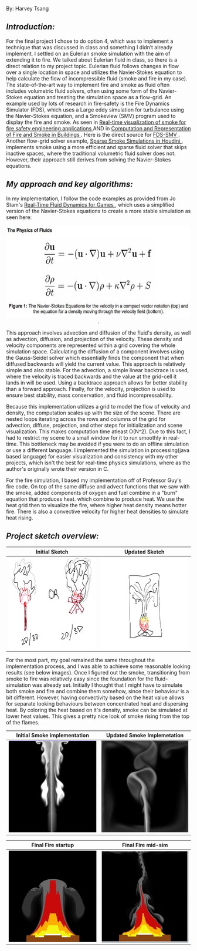 By: Harvey Tsang

***Introduction:***
---
For the final project I chose to do option 4, which was to implement a technique that was discussed in class and something I didn’t already implement. I settled on an Eulerian smoke simulation with the aim of extending it to fire. We talked about Eulerian fluid in class, so there is a direct relation to my project topic. Eulerian fluid follows changes in flow over a single location in space and utilizes the Navier-Stokes equation to help calculate the flow of incompressible fluid (smoke and fire in my case). The state-of-the-art way to implement fire and smoke as fluid often includes volumetric fluid solvers, often using some form of the Navier-Stokes equation and treating the simulation space as a flow-grid. An example used by lots of research in fire-safety is the Fire Dynamics Simulator (FDS), which uses a Large eddy simulation for turbulance using the Navier-Stokes equation, and a Smokeview (SMV) program used to display the fire and smoke. As seen in <a href="https://www.sciencedirect.com/science/article/abs/pii/S0379711223001467"> Real-time visualization of smoke for fire safety engineering applications </a>  AND in <a href="https://history.siggraph.org/wp-content/uploads/2023/01/2004-Poster-101-Barrero_CFD-and-Realistic-Visualization-for-the-Analysis-of-Fire-Scenarios.pdf"> Computation and Representation of Fire and Smoke in Buildings </a>. Here is the direct source for <a href="https://pages.nist.gov/fds-smv/"> FDS-SMV </a>. Another flow-grid solver example, <a href="https://dl.acm.org/doi/pdf/10.1145/3388767.3407380"> Sparse Smoke Simulations in Houdini </a> , implements smoke using a more efficient and sparse fluid solver that skips inactive spaces, where the traditional volumetric fluid solver does not. However, their approach still derives from solving the Navier-Stokes equations.

***My approach and key algorithms:***
---
In my implementation, I follow the code examples as provided from Jo Stam's <a href="http://graphics.cs.cmu.edu/nsp/course/15-464/Fall09/papers/StamFluidforGames.pdf"> Real-Time Fluid Dynamics for Games </a>, which uses a simplified version of the Navier-Stokes equations to create a more stable simulation as seen here: 
<p align="center">
  <img src="./docs/assets/jostamEquations.JPG" width="500" height="250"> .
</p>

This approach involves advection and diffusion of the fluid's density, as well as advection, diffusion, and projection of the velocity. These density and velocity components are represented within a grid covering the whole simulation space. Calculating the diffusion of a component involves using the Gauss-Seidel solver which essentially finds the component that when diffused backwards will yield the current value. This approach is relatively simple and also stable. For the advection, a simple linear backtrace is used, where the velocity is traced backwards and the value at the grid-cell it lands in will be used. Using a backtrace approach allows for better stability than a forward approach. Finally, for the velocity, projection is used to ensure best stability, mass conservation, and fluid incompressability. 

Because this implementation utilizes a grid to model the flow of velocity and density, the computation scales up with the size of the scene. There are nested loops iterating across the rows and columns of the grid for advection, diffuse, projection, and other steps for initialization and scene visualization. This makes computation time atleast O(N^2). Due to this fact, I had to restrict my scene to a small window for it to run smoothly in real-time. This bottleneck may be avoided if you were to do an offline simulation or use a different language. I implemented the simulation in processing(java based language) for easier visualization and consistency with my other projects, which isn't the best for real-time physics simulations, where as the author's originally wrote their version in C.

For the fire simulation, I based my implementation off of Professor Guy's fire code. On top of the same diffuse and advect functions that we saw with the smoke, added components of oxygen and fuel combine in a "burn" equation that produces heat. which combine to produce heat. We use the heat grid then to visualize the fire, where higher heat density means hotter fire. There is also a convective velocity for higher heat densities to simulate heat rising. 

***Project sketch overview:***
---
|Initial Sketch          | Updated Sketch         | 
|-------------------------|-------------------------|
<img src="./docs/assets/initSketch.JPG" width="300" height="250"> | <img src="./docs/assets/final proj sketch.png" width="300" height="250"> | 

For the most part, my goal remained the same throughout the implementation process, and I was able to achieve some reasonable looking results (see below images). Once I figured out the smoke, transitioning from smoke to fire was relatively easy since the foundation for the fluid-simulation was already set. Initially I thought that I might have to simulate both smoke and fire and combine them somehow, since their behaviour is a bit different. However, having convectivity based on the heat value allows for separate looking behaviours between concentrated heat and dispersing heat. By coloring the heat based on it's density, smoke can be simulated at lower heat values. This gives a pretty nice look of smoke rising from the top of the flames.


|Initial Smoke implementation | Updated Smoke Implemetation         | 
|-------------------------|-------------------------|
<img src="./docs/assets/smoke mid sim.png" width="300" height="250"> | <img src="./docs/assets/updatedSmoke.JPG" width="300" height="250">       

|Final Fire startup | Final Fire mid-sim |
|-------------------------|-------------------------|
<img src="./docs/assets/fireStartup.JPG" width="300" height="250"> | <img src="./docs/assets/finalFire.JPG" width="300" height="250">       

